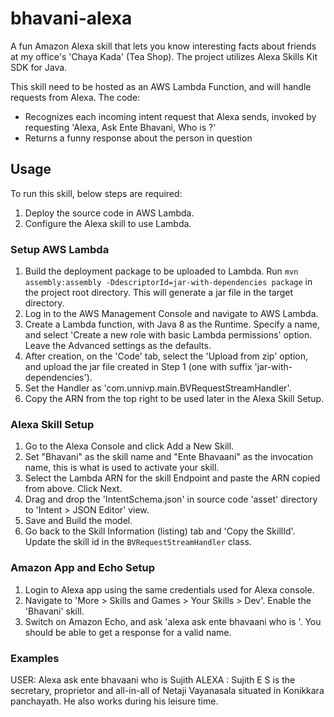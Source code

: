 # bhavani-alexa
A fun Amazon Alexa skill that lets you know interesting facts about friends at my office's 'Chaya Kada' (Tea Shop). The project utilizes Alexa Skills Kit SDK for Java.

This skill need to be hosted as an AWS Lambda Function, and will handle requests from Alexa. The code:
 - Recognizes each incoming intent request that Alexa sends, invoked by requesting 'Alexa, Ask Ente Bhavani, Who is <name>?'
 - Returns a funny response about the person in question
  
## Usage
To run this skill, below steps are required:
  1. Deploy the source code in AWS Lambda.
  2. Configure the Alexa skill to use Lambda.

### Setup AWS Lambda
  1. Build the deployment package to be uploaded to Lambda. Run `mvn assembly:assembly -DdescriptorId=jar-with-dependencies package` in the project root directory. This will generate a jar file in the target directory.
  2. Log in to the AWS Management Console and navigate to AWS Lambda.
  3. Create a Lambda function, with Java 8 as the Runtime. Specify a name, and select 'Create a new role with basic Lambda permissions' option. Leave the Advanced settings as the defaults.
  4. After creation, on the 'Code' tab, select the 'Upload from zip' option, and upload the jar file created in Step 1 (one with suffix 'jar-with-dependencies').
  5. Set the Handler as 'com.unnivp.main.BVRequestStreamHandler'.
  6. Copy the ARN from the top right to be used later in the Alexa Skill Setup.
  
### Alexa Skill Setup
  1. Go to the Alexa Console and click Add a New Skill.
  2. Set "Bhavani" as the skill name and "Ente Bhavaani" as the invocation name, this is what is used to activate your skill. 
  3. Select the Lambda ARN for the skill Endpoint and paste the ARN copied from above. Click Next.
  4. Drag and drop the 'IntentSchema.json' in source code 'asset' directory to 'Intent > JSON Editor' view.
  5. Save and Build the model.
  6. Go back to the Skill Information (listing) tab and 'Copy the SkillId'. Update the skill id in the `BVRequestStreamHandler` class.

### Amazon App and Echo Setup
  1. Login to Alexa app using the same credentials used for Alexa console.
  2. Navigate to 'More > Skills and Games > Your Skills > Dev'. Enable the 'Bhavani' skill.
  3. Switch on Amazon Echo, and ask 'alexa ask ente bhavaani who is <insert name here>'. You should be able to get a response for a valid name.

### Examples
USER: Alexa ask ente bhavaani who is Sujith
ALEXA : Sujith E S is the secretary, proprietor and all-in-all of Netaji Vayanasala situated in Konikkara panchayath. He also works during his leisure time.
